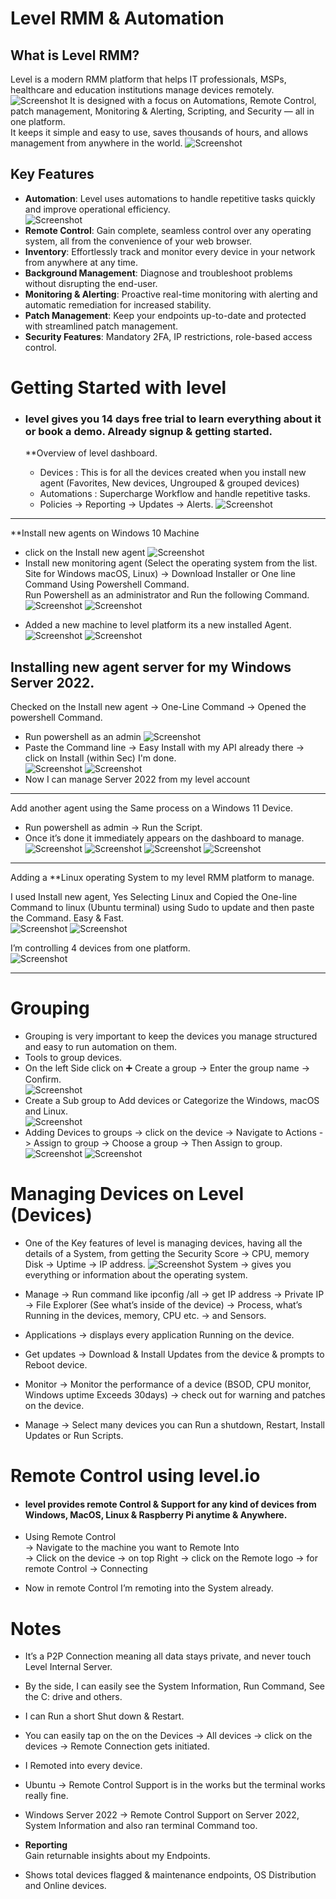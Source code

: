 # Level RMM & Automation

## What is Level RMM?
Level is a modern RMM platform that helps IT professionals, MSPs, healthcare and education institutions manage devices remotely.  
![Screenshot](images/screenshot702.jpg)
It is designed with a focus on Automations, Remote Control, patch management, Monitoring & Alerting, Scripting, and Security — all in one platform.  
It keeps it simple and easy to use, saves thousands of hours, and allows management from anywhere in the world.
![Screenshot](images/screenshot703.jpg)

## Key Features
- **Automation**: Level uses automations to handle repetitive tasks quickly and improve operational efficiency.  
![Screenshot](images/screenshot704.jpg)
- **Remote Control**: Gain complete, seamless control over any operating system, all from the convenience of your web browser.  
- **Inventory**: Effortlessly track and monitor every device in your network from anywhere at any time.  
- **Background Management**: Diagnose and troubleshoot problems without disrupting the end-user.  
- **Monitoring & Alerting**: Proactive real-time monitoring with alerting and automatic remediation for increased stability.  
- **Patch Management**: Keep your endpoints up-to-date and protected with streamlined patch management.  
- **Security Features**: Mandatory 2FA, IP restrictions, role-based access control.  
# Getting Started with level

* ### level gives you 14 days free trial to learn everything about it or book a demo. Already signup & getting started.

  **Overview of level dashboard.
  - Devices : This is for all the devices created when you install new agent (Favorites, New devices, Ungrouped & grouped devices)
  - Automations : Supercharge Workflow and handle repetitive tasks.
  - Policies -> Reporting -> Updates -> Alerts.
![Screenshot](images/screenshot799.jpg)
---

**Install new agents on Windows 10 Machine
* click on the Install new agent 
![Screenshot](images/screenshot707.jpg)
* Install new monitoring agent (Select the operating system from the list. Site for Windows macOS, Linux) -> Download Installer or One line Command Using Powershell Command.  
  Run Powershell as an administrator and Run the following Command.
![Screenshot](images/screenshot708.jpg)
![Screenshot](images/screenshot706.jpg)
- Added a new machine to level platform its a new installed Agent.
![Screenshot](images/screenshot705.jpg)
![Screenshot](images/screenshot722.jpg)

## Installing new agent server for my Windows Server 2022. 

  Checked on the Install new agent -> One-Line Command -> Opened the powershell Command.  
* Run powershell as an admin 
![Screenshot](images/screenshot711.jpg)
* Paste the Command line -> Easy Install with my API already there -> click on Install (within Sec) I'm done.  
![Screenshot](images/screenshot712.jpg)
![Screenshot](images/screenshot714.jpg)
* Now I can manage Server 2022 from my level account
---

Add another agent using the Same process on a Windows 11 Device.

* Run powershell as admin -> Run the Script.  
* Once it’s done it immediately appears on the dashboard to manage.  
![Screenshot](images/screenshot716.jpg)
![Screenshot](images/screenshot718.jpg)
![Screenshot](images/screenshot719.jpg)
![Screenshot](images/screenshot720.jpg)

---
Adding a **Linux operating System to my level RMM platform to manage.  

 I used Install new agent, Yes Selecting Linux and Copied the One-line Command to linux (Ubuntu terminal) using Sudo to update and then paste the Command. Easy & Fast.  
 ![Screenshot](images/screenshot724.jpg)
 ![Screenshot](images/screenshot725.jpg)

 I’m controlling 4 devices from one platform.  
![Screenshot](images/screenshot728.jpg)

---
# Grouping

* Grouping is very important to keep the devices you manage structured and easy to run automation on them.  
* Tools to group devices.  
* On the left Side click on ➕ Create a group -> Enter the group name -> Confirm.  
![Screenshot](images/screenshot729.jpg)
* Create a Sub group to Add devices or Categorize the Windows, macOS and Linux.  
![Screenshot](images/screenshot730.jpg)
* Adding Devices to groups -> click on the device -> Navigate to Actions -> Assign to group -> Choose a group -> Then Assign to group.  
![Screenshot](images/screenshot732.jpg)
![Screenshot](images/screenshot733.jpg)
# Managing Devices on Level (Devices)

* One of the Key features of level is managing devices, having all the details of a System, from getting the Security Score -> CPU, memory Disk -> Uptime -> IP address.
![Screenshot](images/screenshot734.jpg)
System -> gives you everything or information about the operating system.  


* Manage -> Run command like ipconfig /all -> get IP address -> Private IP -> File Explorer (See what’s inside of the device) -> Process, what’s Running in the devices, memory, CPU etc. -> and Sensors.  

* Applications -> displays every application Running on the device.  

* Get updates -> Download & Install Updates from the device & prompts to Reboot device.  

* Monitor -> Monitor the performance of a device (BSOD, CPU monitor, Windows uptime Exceeds 30days) -> check out for warning and patches on the device.  

* Manage -> Select many devices you can Run a shutdown, Restart, Install Updates or Run Scripts.  

# Remote Control using level.io

* #### level provides remote Control & Support for any kind of devices from Windows, MacOS, Linux & Raspberry Pi anytime & Anywhere.  

* Using Remote Control  
  -> Navigate to the machine you want to Remote Into  
  -> Click on the device -> on top Right -> click on the Remote logo -> for remote Control -> Connecting  

* Now in remote Control I’m remoting into the System already.
# Notes

- It’s a P2P Connection meaning all data stays private, and never touch Level Internal Server.  
- By the side, I can easily see the System Information, Run Command, See the C: drive and others. 
- I can Run a short Shut down & Restart.  

- You can easily tap on the on the Devices → All devices → click on the devices → Remote Connection gets initiated.  

- I Remoted into every device.  

- Ubuntu → Remote Control Support is in the works but the terminal works really fine.  

- Windows Server 2022 → Remote Control Support on Server 2022, System Information and also ran terminal Command too.  

- **Reporting**  
  Gain returnable insights about my Endpoints.  

- Shows total devices flagged & maintenance endpoints, OS Distribution and Online devices.  
